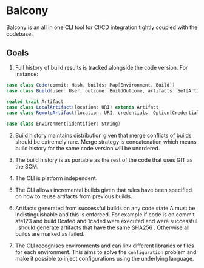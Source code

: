 # Balcony

Balcony is an all in one CLI tool for CI/CD integration tightly coupled with the codebase.

## Goals

1. Full history of build results is tracked alongside the code version. For instance:

```scala
case class Code(commit: Hash, builds: Map[Environment, Build])
case class Build(user: User, outcome: BuildOutcome, artifacts: Set[Artifact], buildCommit: Hash)

sealed trait Artifact
case class LocalArtifact(location: URI) extends Artifact
case class RemoteArtifact(location: URI, credentials: Option[Credentials]) extends Artifact

case class Environment(identifier: String)
```

2. Build history maintains distribution given that merge conflicts of builds should be extremely rare.
Merge strategy is concatenation which means build history for the same code version will be unordered.

3. The build history is as portable as the rest of the code that uses GIT as the SCM.

4. The CLI is platform independent.

5. The CLI allows incremental builds given that rules have been specified on how to reuse artifacts from previous builds.

6. Artifacts generated from successful builds on any code state A must be indistinguishable and this is enforced.
For example if code is on commit afe123 and build 0cafed and 1caded were executed and were successful , should generate
artifacts that have the same SHA256 . Otherwise all builds are marked as failed.

7. The CLI recognises environments and can link different libraries or files for each environment. This aims to solve
the `configuration` problem and make it possible to inject configurations using the underlying language.

